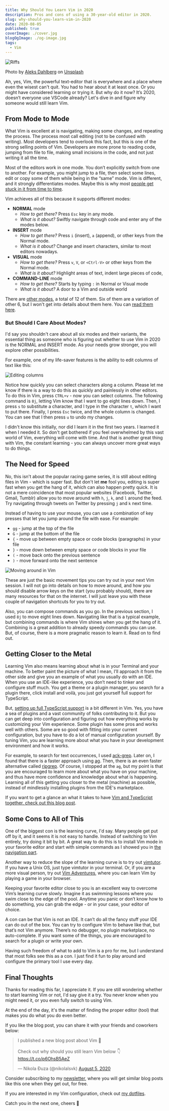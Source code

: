 ```yaml
---
title: Why Should You Learn Vim in 2020
description: Pros and cons of using a 30-year-old editor in 2020.
slug: why-should-you-learn-vim-in-2020
date: 2020-08-05
published: true
coverImage: ./cover.jpg
blogOgImage: ./og-image.jpg
tags:
  - Vim
---
```


![Riffs](./cover.jpg)

<div class="photo-caption">
  Photo by <a href="https://unsplash.com/@aleksdahlberg?utm_source=unsplash&amp;utm_medium=referral&amp;utm_content=creditCopyText">Aleks Dahlberg</a> on <a href="https://unsplash.com/s/photos/old-vs-new?utm_source=unsplash&amp;utm_medium=referral&amp;utm_content=creditCopyText">Unsplash</a>
</div>

Ah, yes, Vim, the powerful text-editor that is everywhere and a place where
even the wisest can't quit. You had to hear about it at least once. Or you
might have considered learning or trying it. But why do it now? It’s 2020,
doesn’t everyone use VSCode already? Let's dive in and figure why someone would
still learn Vim.

## From Mode to Mode

What Vim is excellent at is navigating, making some changes, and repeating the
process. The process most call editing (not to be confused with writing). Most
developers tend to overlook this fact, but this is one of the strong selling
points of Vim. Developers are more prone to reading code, jumping from file to
file, making small incisions in the code, and not just writing it all the time.

Most of the editors work in one mode. You don’t explicitly switch from one to
another. For example, you might jump to a file, then select some lines, edit or
copy some of them while being in the “same” mode. Vim is different, and it
strongly differentiates modes. Maybe this is why most
[people get stuck in it from time to time](https://stackoverflow.com/questions/11828270/how-do-i-exit-the-vim-editor).

Vim achieves all of this because it supports different modes:

- **NORMAL** mode
  - _How to get there?_ Press `Esc` key in any mode.
  - _What is it about?_ Swiftly navigate through code and enter any of the modes below.
- **INSERT** mode
  - _How to get there?_ Press `i` (insert), `a` (append), or other keys from the Normal mode.
  - _What is it about?_ Change and insert characters, similar to most editors nowadays.
- **VISUAL** mode
  - _How to get there?_ Press `v`, `V`, or `<Ctrl-V>` or other keys from the Normal mode.
  - _What is it about?_ Highlight areas of text, indent large pieces of code,
- **COMMAND-LINE** mode
  - _How to get there?_ Starts by typing `:` in Normal or Visual mode
  - _What is it about?_ A door to a Vim and outside world

There are [other modes](<https://en.wikipedia.org/wiki/Vim_(text_editor)#Modes>), a total of 12 of them.
Six of them are a variation of other 6, but I won't get into details about them here.
You can [read them here](http://vimdoc.sourceforge.net/htmldoc/intro.html#vim-modes-intro).

### But Should I Care About Modes?

I'd say you shouldn't care about all six modes and their variants, the essential
thing as someone who is figuring out whether to use Vim in 2020 is the NORMAL
and INSERT mode. As your needs grow stronger, you will explore other possibilities.

For example, one of my life-saver features is the ability to edit columns of
text like this:

![Editing columns](./editing-columns.gif)

Notice how quickly you can select characters along a column. Please let me
know if there is a way to do this as quickly and painlessly in other editors.
To do this in Vim, press `CTRL+v` - now you can select columns. The following
command is `8j`, letting Vim know that I want to go eight lines down. Then, I press
`s` to substitute a character, and I type in the character `t`, which I want to
put there. Finally, I press `Esc` twice, and the whole column is changed. You can see
that I then press `u` to undo my changes.

I didn't know this initially, nor did I learn it in the first two years. I
learned it when I needed it. So don't get bothered if you feel overwhelmed by this
vast world of Vim, everything will come with time. And that is another great
thing with Vim, the constant learning - you can always uncover more great ways
to do things.

## The Need for Speed

No, this isn't about the popular racing game series, it is still about editing
files in Vim - which is super fast. But don't let **me** fool you, editing is super
fast when you get the hang of it, which can also happen pretty quick. It is not a
mere coincidence that most popular websites (Facebook, Twitter, Gmail,
Tumblr) allow you to move around with `h`, `j`, `k`, and `l` around the
feed. Try navigating through tweets on Twitter by pressing `j` and `k` next time.

Instead of having to use your mouse, you can use a combination of key presses
that let you jump around the file with ease. For example:

- `gg` - jump at the top of the file
- `G` - jump at the bottom of the file
- `{` - move up between empty space or code blocks (paragraphs) in your file
- `}` - move down between empty space or code blocks in your file
- `(` - move back onto the previous sentence
- `)` - move forward onto the next sentence

![Moving around in Vim](./moving-around.gif)

These are just the basic movement tips you can try out in your next Vim
session. I will not go into details on how to move around, and how you should
disable arrow keys on the start (you probably should), there are many
resources for that on the internet. I will just leave you with these couple of
navigation shortcuts for you to try out.

Also, you can compose commands as you go. In the previous section, I used `8j`
to move eight lines down. Navigating like that is a typical example,
but combining commands is where Vim shines when you get the hang of it.
Combining is a great addition to already speedy commands you can use. But, of
course, there is a more pragmatic reason to learn it. Read on to find out.

## Getting Closer to the Metal

Learning Vim also means learning about what is in your Terminal and your
machine. To better paint the picture of what I mean, I’ll approach it from the
other side and give you an example of what you usually do with an IDE. When you
use an IDE-like experience, you don’t need to tinker and configure stuff much.
You get a theme or a plugin manager, you search for a plugin there, click
install and voilà, you just got yourself full support for TypeScript.

But, [setting up full TypeScript support](/ultimate-vim-typescript-setup) is a bit different in Vim.
Yes, you have a sea of plugins and a vast community of folks contributing to
it. But you can get deep into configuration and figuring out how
everything works by customizing your Vim experience. Some plugin has some pros
and works well with others. Some are so good with fitting into your current
configuration, but you have to do a lot of manual configuration yourself.
By tuning Vim, you are learning more about what you have in your development
environment and how it works.

For example, to search for text occurrences, I used
[ack-grep](http://manpages.ubuntu.com/manpages/trusty/man1/ack-grep.1p.html).
Later on, I found that there is a faster approach using [ag](https://github.com/ggreer/the_silver_searcher). Then, there is
an even faster alternative called [ripgrep](https://github.com/BurntSushi/ripgrep).
Of course, I stopped at the `ag`, but my point is that you are encouraged to
learn more about what you have on your machine, and thus have more confidence
and knowledge about what is happening. Learning all of this getting you closer to the
metal (machine) as possible, instead of mindlessly installing plugins from the
IDE's marketplace.

If you want to get a glance an what it takes to have
[Vim and TypeScript together, check out this blog post](/ultimate-vim-typescript-setup).

## Some Cons to All of This

One of the biggest con is the learning curve, I'd say. Many people get put off
by it, and it seems it is not easy to handle. Instead of switching to Vim entirely,
try doing it bit by bit. A great way to do this is to install Vim mode in your
favorite editor and start with simple commands as I showed you in
[the navigation part](#the-need-for-speed).

Another way to reduce the slope of the learning curve is to try out
[vimtutor](https://superuser.com/questions/246487/how-to-use-vimtutor). If you
have a Unix OS, just type vimtutor in your terminal. Or, if you are a more visual
person, try out [Vim Adventures](https://vim-adventures.com/), where you can
learn Vim by playing a game in your browser.

Keeping your favorite editor close to you is an excellent way to overcome Vim’s
learning curve slowly. Imagine it as swimming lessons where you swim close to
the edge of the pool. Anytime you panic or don’t know how to do something, you
can grab the edge - or in your case, your editor of choice.

A con can be that Vim is not an IDE. It can’t do all the fancy stuff your IDE
can do out of the box. You can try to configure Vim to behave like that, but
that’s not Vim anymore. There’s no debugger, no plugin marketplace, no
auto-complete. If you want some of the things, you are encouraged to search for
a plugin or write your own.

Having such freedom of what to add to Vim is a pro for me, but I understand
that most folks see this as a con. I just find it fun to play around and
configure the primary tool I use every day.

## Final Thoughts

Thanks for reading this far, I appreciate it. If you are still wondering
whether to start learning Vim or not, I'd say give it a try. You never know
when you might need it, or you even fully switch to using Vim.

At the end of the day, it's the matter of finding the proper editor
(tool) that makes you do what you do even better.

If you like the blog post, you can share it with your friends and coworkers below:

<blockquote class="twitter-tweet tw-align-center"><p lang="en" dir="ltr">I published a new blog post about Vim 🎉<br><br>Check out why should you still learn Vim below 👇<a href="https://t.co/p6OhsB5AeZ">https://t.co/p6OhsB5AeZ</a></p>&mdash; Nikola Đuza (@nikolalsvk) <a href="https://twitter.com/nikolalsvk/status/1290954571318165504?ref_src=twsrc%5Etfw">August 5, 2020</a></blockquote> <script async src="https://platform.twitter.com/widgets.js" charset="utf-8"></script>

Consider subscribing to my [newsletter](/newsletter), where you will get
similar blog posts like this one when they get out, for free.

If you are interested in my Vim configuration, check out [my dotfiles](https://github.com/nikolalsvk/dotfiles).

Catch you in the next one, cheers 🍻
